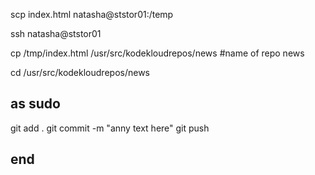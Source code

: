 
scp index.html  natasha@ststor01:/temp

ssh natasha@ststor01

cp /tmp/index.html /usr/src/kodekloudrepos/news  #name of repo news

cd /usr/src/kodekloudrepos/news

## as sudo 
git add .
git commit -m "anny text here"
git push 

## end 